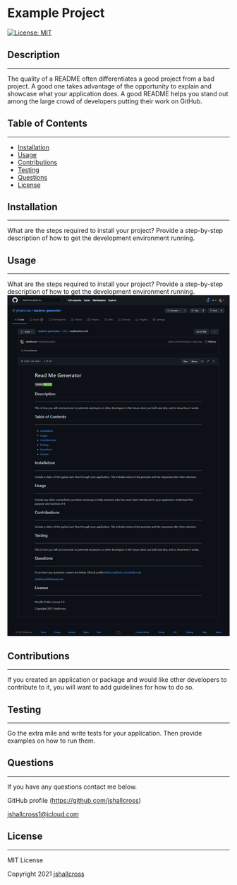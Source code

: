 # Example Project 
   

[![License: MIT](https://img.shields.io/badge/License-MIT-yellow.svg)](https://opensource.org/licenses/MIT)
 
  
## Description
---
The quality of a README often differentiates a good project from a bad project. A good one takes advantage of the opportunity to explain and showcase what your application does. A good README helps you stand out among the large crowd of developers putting their work on GitHub.  

## Table of Contents
---
* [Installation](#installation)
* [Usage](#usage)
* [Contributions](#contributions)
* [Testing](#testing)
* [Questions](#questions)
* [License](#license)


## Installation
---
What are the steps required to install your project? Provide a step-by-step description of how to get the development environment running.  

## Usage
---
What are the steps required to install your project? Provide a step-by-step description of how to get the development environment running.   
![Screenshot of Application](../images/screenshot.png)  

## Contributions
---
If you created an application or package and would like other developers to contribute to it, you will want to add guidelines for how to do so.   

## Testing
---
Go the extra mile and write tests for your application. Then provide examples on how to run them.

## Questions
---  
If you have any questions contact me below.  

GitHub profile (https://github.com/jshallcross)   

jshallcross1@icloud.com




## License
--- 
MIT License  

Copyright 2021 [jshallcross](https://github.com/jshallcross)




